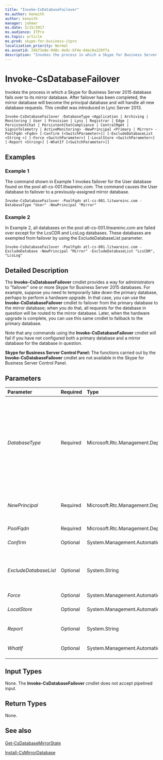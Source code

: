 ```yaml
---
title: "Invoke-CsDatabaseFailover"
ms.author: kenwith
author: kenwith
manager: johmar
ms.date: 3/15/2017
ms.audience: ITPro
ms.topic: article
ms.prod: skype-for-business-itpro
localization_priority: Normal
ms.assetid: 24b73e8e-948c-4e9c-bf4e-04ec0a229ffa
description: "Invokes the process in which a Skype for Business Server 2015 database fails over to its mirror database. After failover has been completed, the mirror database will become the principal database and will handle all new database requests. This cmdlet was introduced in Lync Server 2013."
---
```


# Invoke-CsDatabaseFailover
 
Invokes the process in which a Skype for Business Server 2015 database fails over to its mirror database. After failover has been completed, the mirror database will become the principal database and will handle all new database requests. This cmdlet was introduced in Lync Server 2013.
  
```
Invoke-CsDatabaseFailover -DatabaseType <Application | Archiving | Monitoring | User | Provision | Lyss | Registrar | Edge | PersistentChat | PersistentChatCompliance | CentralMgmt | SigninTelemetry | ActiveMonitoring> -NewPrincipal <Primary | Mirror> -PoolFqdn <Fqdn> [-Confirm [<SwitchParameter>]] [-ExcludeDatabaseList <String >] [-Force <SwitchParameter>] [-LocalStore <SwitchParameter>] [-Report <String>] [-WhatIf [<SwitchParameter>]]

```

## Examples
<a name="Examples"> </a>

### Example 1

The command shown in Example 1 invokes failover for the User database found on the pool atl-cs-001.litwareinc.com. The command causes the User database to failover to a previously-assigned mirror database.
  
```
Invoke-CsDatabaseFailover -PoolFqdn atl-cs-001.litwareinc.com -DatabaseType "User" -NewPrincipal "Mirror"
```

### Example 2

In Example 2, all databases on the pool atl-cs-001.litwareinc.com are failed over except for the LcsCDR and LcsLog databases. These databases are exempted from failover by using the ExcludeDatabaseList parameter.
  
```
Invoke-CsDatabaseFailover -PoolFqdn atl-cs-001.litwareinc.com -ExcludeDatabase -NewPrincipal "Mirror" -ExcludeDatabaseList "LcsCDR", "LcsLog"
```

## Detailed Description
<a name="DetailedDescription"> </a>

The **Invoke-CsDatabaseFailover** cmdlet provides a way for administrators to "failover" one or more Skype for Business Server 2015 databases. For example, suppose you need to temporarily take down the primary database, perhaps to perform a hardware upgrade. In that case, you can use the **Invoke-CsDatabaseFailover** cmdlet to failover from the primary database to the mirror database; when you do that, all requests for the database in question will be routed to the mirror database. Later, when the hardware upgrade is complete, you can use this same cmdlet to failback to the primary database.
  
Note that any commands using the **Invoke-CsDatabaseFailover** cmdlet will fail if you have not configured both a primary database and a mirror database for the database in question.
  
 **Skype for Business Server Control Panel:** The functions carried out by the **Invoke-CsDatabaseFailover** cmdlet are not available in the Skype for Business Server Control Panel.
  
## Parameters
<a name="DetailedDescription"> </a>

|**Parameter**|**Required**|**Type**|**Description**|
|:-----|:-----|:-----|:-----|
| _DatabaseType_ <br/> |Required  <br/> |Microsoft.Rtc.Management.Deployment.DatabaseNameType  <br/> |Type of database being failed over. Valid values are:  <br/> ActiveMonitoring  <br/> Application  <br/> Archiving  <br/> CentralMgmt  <br/> Edge  <br/> Lyss  <br/> Monitoring  <br/> PersistentChat  <br/> PersistentChatCompliance  <br/> Provision  <br/> Registrar  <br/> SigninTelemetry  <br/> User  <br/> |
| _NewPrincipal_ <br/> |Required  <br/> |Microsoft.Rtc.Management.Deployment.MirrorRole  <br/> |Specifies whether failover will be to the primary database or to the mirror database. Valid values are:  <br/> Mirror  <br/> Primary  <br/> |
| _PoolFqdn_ <br/> |Required  <br/> |Microsoft.Rtc.Management.Deploy.Fqdn  <br/> |Fully qualified domain name of the pool containing the database to be failed over.  <br/> |
| _Confirm_ <br/> |Optional  <br/> |System.Management.Automation.SwitchParameter  <br/> |Prompts you for confirmation before executing the command.  <br/> |
| _ExcludeDatabaseList_ <br/> |Optional  <br/> |System.String   <br/> |List of databases that should not be failed over. For example:  <br/>  `-ExcludeDatabaseList "LcsCDR"` <br/> To prevent multiple databases from being failed over, separate the database names using commas:  <br/>  `-ExcludeDatabaseList "LcsCDR", "LcsLog"` <br/> |
| _Force_ <br/> |Optional  <br/> |System.Management.Automation.SwitchParameter  <br/> |UNRESOLVED_TOKEN_VAL(PS_PD_Force_Desc)  <br/> |
| _LocalStore_ <br/> |Optional  <br/> |System.Management.Automation.SwitchParameter  <br/> |Retrieves topology information from the local replica of the Central Management store rather than from the Central Management store itself.  <br/> |
| _Report_ <br/> |Optional  <br/> |System.String  <br/> |Enables you to specify a file path for the log file created when the cmdlet runs. For example:  `-Report "C:\Logs\DatabaseFailover.html"` <br/> |
| _WhatIf_ <br/> |Optional  <br/> |System.Management.Automation.SwitchParameter  <br/> |Describes what would happen if you executed the command without actually executing the command.  <br/> |
   
## Input Types
<a name="InputTypes"> </a>

None. The **Invoke-CsDatabaseFailover** cmdlet does not accept pipelined input.
  
## Return Types
<a name="ReturnTypes"> </a>

None.
  
## See also
<a name="ReturnTypes"> </a>

#### 

[Get-CsDatabaseMirrorState](get-csdatabasemirrorstate.md)
  
[Install-CsMirrorDatabase](install-csmirrordatabase.md)

